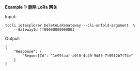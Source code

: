 **Example 1: 删除 LoRa 网关**



Input: 

```
tccli iotexplorer DeleteLoRaGateway --cli-unfold-argument  \
    --GatewayId ff00000000000002
```

Output: 
```
{
    "Response": {
        "RequestId": "1e99faaf-a0f0-4c49-9d85-7f09f2b7f74e"
    }
}
```

